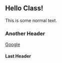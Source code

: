 ## Hello Class!

This is some normal text.

### Another Header

[Google](www.google.com)
#### Last Header
